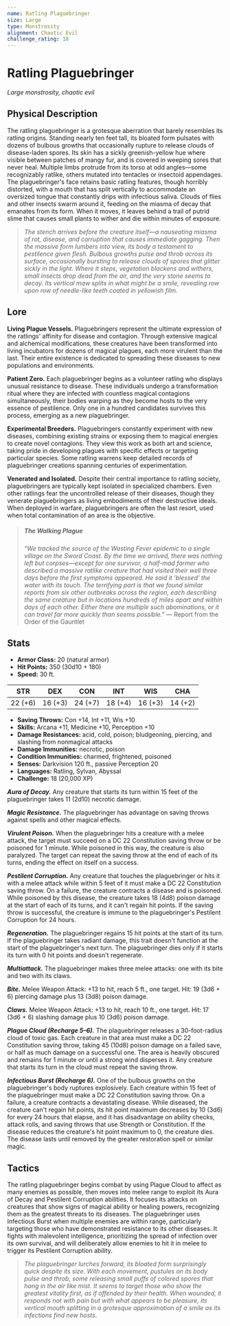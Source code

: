 ```yaml
---
name: Ratling Plaguebringer
size: Large
type: Monstrosity
alignment: Chaotic Evil
challenge_rating: 18
---
```


# Ratling Plaguebringer

*Large monstrosity, chaotic evil*

## Physical Description
The ratling plaguebringer is a grotesque aberration that barely resembles its ratling origins. Standing nearly ten feet tall, its bloated form pulsates with dozens of bulbous growths that occasionally rupture to release clouds of disease-laden spores. Its skin has a sickly greenish-yellow hue where visible between patches of mangy fur, and is covered in weeping sores that never heal. Multiple limbs protrude from its torso at odd angles—some recognizably ratlike, others mutated into tentacles or insectoid appendages. The plaguebringer's face retains basic ratling features, though horribly distorted, with a mouth that has split vertically to accommodate an oversized tongue that constantly drips with infectious saliva. Clouds of flies and other insects swarm around it, feeding on the miasma of decay that emanates from its form. When it moves, it leaves behind a trail of putrid slime that causes small plants to wither and die within minutes of exposure.

> *The stench arrives before the creature itself—a nauseating miasma of rot, disease, and corruption that causes immediate gagging. Then the massive form lumbers into view, its body a testament to pestilence given flesh. Bulbous growths pulse and throb across its surface, occasionally bursting to release clouds of spores that glitter sickly in the light. Where it steps, vegetation blackens and withers, small insects drop dead from the air, and the very stone seems to decay. Its vertical maw splits in what might be a smile, revealing row upon row of needle-like teeth coated in yellowish film.*

## Lore
**Living Plague Vessels.** Plaguebringers represent the ultimate expression of the ratlings' affinity for disease and contagion. Through extensive magical and alchemical modifications, these creatures have been transformed into living incubators for dozens of magical plagues, each more virulent than the last. Their entire existence is dedicated to spreading these diseases to new populations and environments.

**Patient Zero.** Each plaguebringer begins as a volunteer ratling who displays unusual resistance to disease. These individuals undergo a transformation ritual where they are infected with countless magical contagions simultaneously, their bodies warping as they become hosts to the very essence of pestilence. Only one in a hundred candidates survives this process, emerging as a new plaguebringer.

**Experimental Breeders.** Plaguebringers constantly experiment with new diseases, combining existing strains or exposing them to magical energies to create novel contagions. They view this work as both art and science, taking pride in developing plagues with specific effects or targeting particular species. Some ratling warrens keep detailed records of plaguebringer creations spanning centuries of experimentation.

**Venerated and Isolated.** Despite their central importance to ratling society, plaguebringers are typically kept isolated in specialized chambers. Even other ratlings fear the uncontrolled release of their diseases, though they venerate plaguebringers as living embodiments of their destructive ideals. When deployed in warfare, plaguebringers are often the last resort, used when total contamination of an area is the objective.

> ##### The Walking Plague
> *"We tracked the source of the Wasting Fever epidemic to a single village on the Sword Coast. By the time we arrived, there was nothing left but corpses—except for one survivor, a half-mad farmer who described a massive ratlike creature that had visited their well three days before the first symptoms appeared. He said it 'blessed' the water with its touch. The terrifying part is that we found similar reports from six other outbreaks across the region, each describing the same creature but in locations hundreds of miles apart and within days of each other. Either there are multiple such abominations, or it can travel far more quickly than seems possible."*
> — Report from the Order of the Gauntlet

## Stats

- **Armor Class:** 20 (natural armor)
- **Hit Points:** 350 (30d10 + 180)
- **Speed:** 30 ft.

| STR     | DEX     | CON     | INT     | WIS     | CHA     |
|---------|---------|---------|---------|---------|---------|
| 22 (+6) | 16 (+3) | 24 (+7) | 18 (+4) | 16 (+3) | 14 (+2) |

- **Saving Throws:** Con +14, Int +11, Wis +10
- **Skills:** Arcana +11, Medicine +10, Perception +10
- **Damage Resistances:** acid, cold, poison; bludgeoning, piercing, and slashing from nonmagical attacks
- **Damage Immunities:** necrotic, poison
- **Condition Immunities:** charmed, frightened, poisoned
- **Senses:** Darkvision 120 ft., passive Perception 20
- **Languages:** Ratling, Sylvan, Abyssal
- **Challenge:** 18 (20,000 XP)

***Aura of Decay.*** Any creature that starts its turn within 15 feet of the plaguebringer takes 11 (2d10) necrotic damage.

***Magic Resistance.*** The plaguebringer has advantage on saving throws against spells and other magical effects.

***Virulent Poison.*** When the plaguebringer hits a creature with a melee attack, the target must succeed on a DC 22 Constitution saving throw or be poisoned for 1 minute. While poisoned in this way, the creature is also paralyzed. The target can repeat the saving throw at the end of each of its turns, ending the effect on itself on a success.

***Pestilent Corruption.*** Any creature that touches the plaguebringer or hits it with a melee attack while within 5 feet of it must make a DC 22 Constitution saving throw. On a failure, the creature contracts a disease and is poisoned. While poisoned by this disease, the creature takes 18 (4d8) poison damage at the start of each of its turns, and it can't regain hit points. If the saving throw is successful, the creature is immune to the plaguebringer's Pestilent Corruption for 24 hours.

***Regeneration.*** The plaguebringer regains 15 hit points at the start of its turn. If the plaguebringer takes radiant damage, this trait doesn't function at the start of the plaguebringer's next turn. The plaguebringer dies only if it starts its turn with 0 hit points and doesn't regenerate.

***Multiattack.*** The plaguebringer makes three melee attacks: one with its bite and two with its claws.

***Bite.*** Melee Weapon Attack: +13 to hit, reach 5 ft., one target. Hit: 19 (3d6 + 6) piercing damage plus 13 (3d8) poison damage.

***Claws.*** Melee Weapon Attack: +13 to hit, reach 10 ft., one target. Hit: 17 (3d6 + 6) slashing damage plus 10 (3d6) poison damage.

***Plague Cloud (Recharge 5–6).*** The plaguebringer releases a 30-foot-radius cloud of toxic gas. Each creature in that area must make a DC 22 Constitution saving throw, taking 45 (10d8) poison damage on a failed save, or half as much damage on a successful one. The area is heavily obscured and remains for 1 minute or until a strong wind disperses it. Any creature that starts its turn in the cloud must repeat the saving throw.

***Infectious Burst (Recharge 6).*** One of the bulbous growths on the plaguebringer's body ruptures explosively. Each creature within 15 feet of the plaguebringer must make a DC 22 Constitution saving throw. On a failure, a creature contracts a devastating disease. While diseased, the creature can't regain hit points, its hit point maximum decreases by 10 (3d6) for every 24 hours that elapse, and it has disadvantage on ability checks, attack rolls, and saving throws that use Strength or Constitution. If the disease reduces the creature's hit point maximum to 0, the creature dies. The disease lasts until removed by the greater restoration spell or similar magic.

## Tactics
The ratling plaguebringer begins combat by using Plague Cloud to affect as many enemies as possible, then moves into melee range to exploit its Aura of Decay and Pestilent Corruption abilities. It focuses its attacks on creatures that show signs of magical ability or healing powers, recognizing them as the greatest threats to its diseases. The plaguebringer uses Infectious Burst when multiple enemies are within range, particularly targeting those who have demonstrated resistance to its other diseases. It fights with malevolent intelligence, prioritizing the spread of infection over its own survival, and will deliberately allow enemies to hit it in melee to trigger its Pestilent Corruption ability.

> *The plaguebringer lurches forward, its bloated form surprisingly quick despite its size. With each movement, pustules on its body pulse and throb, some releasing small puffs of colored spores that hang in the air like mist. It seems to target those who show the greatest vitality first, as if offended by their health. When wounded, it responds not with pain but with what appears to be pleasure, its vertical mouth splitting in a grotesque approximation of a smile as its infections find new hosts.*

